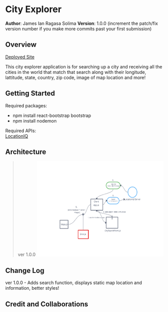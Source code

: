# City Explorer

**Author**: James Ian Ragasa Solima
**Version**: 1.0.0 (increment the patch/fix version number if you make more commits past your first submission)

## Overview

[Deployed Site](https://james-city-explorer.netlify.app/)

This city explorer application is for searching up a city and receiving all the cities in the world that match that search along with their longitude, lattitude, state, country, zip code, image of map location and more!

<!-- Provide a high level overview of what this application is and why you are building it, beyond the fact that it's an assignment for this class. (i.e. What's your problem domain?) -->

## Getting Started

Required packages:
- npm install react-bootstrap bootstrap
- npm install nodemon

Required APIs:
<br>
[LocationIQ](https://locationiq.com/)
<br>
<!-- What are the steps that a user must take in order to build this app on their own machine and get it running? -->

## Architecture
>ver 1.0.0
><a href="https://projects.invisionapp.com/freehand/document/5EqauWXKO"> <img src="assets/wrrc1.png" width="400" height="300"> </a>
><br>
>
>
>


<!-- Provide a detailed description of the application design. What technologies (languages, libraries, etc) you're using, and any other relevant design information. -->

## Change Log

ver 1.0.0 - Adds search function, displays static map location and information, better styles!


<!-- Use this area to document the iterative changes made to your application as each feature is successfully implemented. Use time stamps. Here's an example:

01-01-2001 4:59pm - Application now has a fully-functional express server, with a GET route for the location resource. -->

## Credit and Collaborations

>[]()
<!-- Give credit (and a link) to other people or resources that helped you build this application. -->


